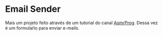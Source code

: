 # Email Sender
Mais um projeto feito através de um tutorial do canal <a href="https://www.youtube.com/watch?v=7H8mrKTyYT4">AsmrProg</a>.
Dessa vez é um formulaŕio para enviar e-mails.
